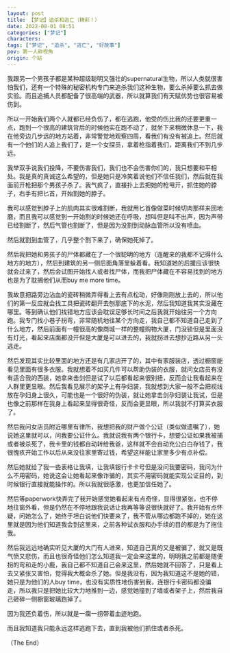 ```yaml
---
layout: post
title: 【梦记】追杀和逃亡（精彩！）
date: 2022-08-01 08:51
categories: ["梦记"]
characters: 
tags: ["梦记", "追杀", "逃亡", "好故事"]
pov: 第一人称视角
origin: 个站
---
```


我跟另一个男孩子都是某种超级聪明又强壮的supernatural生物，所以人类就很害怕我们，还有一个特殊的秘密机构专门来追杀我们这种生物，要么杀掉要么抓去做实验。而且追捕人员都配备了很高端的武器，所以就算我们有天赋优势也很容易被伤到。

所以一开始我们两个人就都已经负伤了，都在逃跑，他受的伤比我的还要更重一点，跑到一个很高的建筑背后的时候他实在跑不动了，就坐下来稍微休息一下，我在他旁边几步远的地方站着，非常警觉地观察四周，看我们有没有被追上。然后就有一个他们的人追上我们了，是一个女探员，拿着枪指着我们，距离我们不到几步远。

我举双手说我们投降，不要伤害我们，我们也不会伤害你们的，我只想要和平相处。我是真的真诚这么希望的，但是她只是冷笑着说他们不信任我们，然后就在我面前开枪把那个男孩子杀了。我气疯了，直接扑上去把她的枪甩开，抓住她的脖子，右手有把匕首，开始割她的脖子。

我可以感觉到脖子上的肌肉其实很难割断，我就用匕首像做菜时候切肉那样来回地磨，而且我可以感觉到一开始割的时候她还在呼吸，想叫但是叫不出声，因为声带已经割断了，然后气管也割断了，但是因为没割到动脉血管所以没有喷血。

然后就割到血管了，几乎整个割下来了，确保她死掉了。

然后我把她和男孩子的尸体都藏在了一个很聪明的地方（连醒来的我都不记得什么地方的地方），然后到建筑的另一侧后面角落里躲着看。我知道她的后援应该很快就会过来了，然后会试图开始找人或者找尸体，而我把尸体藏在不容易找到的地方也是为了耽搁他们从而buy me more time。

我故意把路旁边沾血的瓷砖稍微弄得看上去有点松动，好像刚刚放上去的，所以他们的第一反应就会找工具把瓷砖翻开去刨那底下的水泥，然后我知道我其实没藏在哪里。等到确认他们找错地方应该会耽误足够长时间之后我就开始往另一个方向跑。我专门找小巷子拐弯，非常随机地往某个方向走，我自己都不知道自己走到了什么地方，然后前面有一幢很高的像商城一样的整幢购物大厦，门没锁但是里面没有灯光，看起来店面都没开但是大厦是可以进去的，我就拐进去想抄近路从另一头逃走。

然后发现其实比较里面的地方还是有几家店开了的，其中有家服装店，透过橱窗能看见里面有很多衣服。我就想着不如买几件可以帮助伪装的衣服，就问女店员有没有适合我的西装，她拿来击剑但是试了以后都看起来很别扭，反而会让我看起来在人群里更显眼。然后我看见展示的架子上有孕妇装，我就想到大家一般不会把视线放在孕妇身上很久，可能也是一个很好的伪装，就让她拿击剑孕妇装让我试，但是也像之前那样在我身上看起来显得很奇怪，反而会更显眼，所以我就不打算买衣服了。

然后我问女店员附近哪里有律所，我想把我的财产做个公证（类似做遗嘱了），她说她这里就可以，问我要公证什么。我就说我有两个银行卡，想要公证如果我被捕或者被杀死了，我卡里的钱都自动转给我爸，这样就不会自动充公白白存钱了，我很愧疚开始工作以后从来没往家里寄过钱，希望这样能让家里多少有点补偿。

然后她就给了我一些表格让我填，让我填银行卡卡号但是没问我要密码，我问为什么不用密码，她说这会让她看起来像诈骗的，其实不用密码就能实现公证目的，到时候银行直接就能操作的。所以我就很感激，也更加信任她了。

然后等paperwork快弄完了我开始感觉她看起来有点奇怪，显得很紧张，也不停地往窗外看，但是仍然在不停地跟我说话让我再等等说很快就好了。我开始有点怀疑，问她怎么了，她终于坦白说他们快要来了，我不管从哪边都跑不掉的，她在这里就是因为他们知道我会到这里来，之前各种试衣服和办手续的目的都是为了拖住我。

然后我远远地确实听见大厦的大门有人进来，知道自己真的又是被骗了，就又是既气愤又悲伤，而且也很奇怪他们怎么知道我一定会来这里的，明明我之前都是随便拐的弯和走的小鹿，我自己都不知道自己会来这里，然后她就不回答了，只是看上去又紧张又害怕，觉得我大概会杀了她。但是我没有，因为我知道这不是她的错，她只是为他们的人buy time，也没有实质性地伤害到我，连银行卡密码都没骗走，所以我只是把她比较大力地推到一边，感觉她撞到了墙或者架子上，然后我自己砸碎一侧橱窗玻璃跑掉了。

因为我还负着伤，所以就是一瘸一拐带着血迹地跑。

而且我知道我只能永远这样逃跑下去，直到我被他们抓住或者杀死。

（The End）

